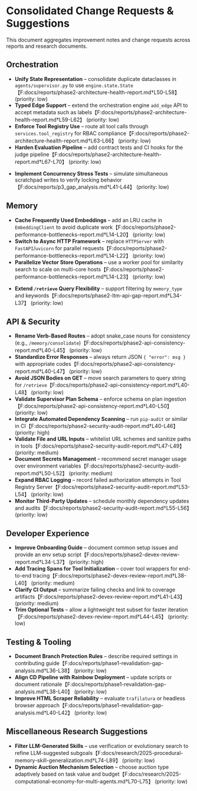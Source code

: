 # Consolidated Change Requests & Suggestions

This document aggregates improvement notes and change requests across reports and research documents.

## Orchestration

- **Unify State Representation** – consolidate duplicate dataclasses in `agents/supervisor.py` to use `engine.state.State`【F:docs/reports/phase2-architecture-health-report.md†L50-L58】 (priority: low)
- **Typed Edge Support** – extend the orchestration engine `add_edge` API to accept metadata such as labels【F:docs/reports/phase2-architecture-health-report.md†L59-L62】 (priority: low)
- **Enforce Tool Registry Use** – route all tool calls through `services.tool_registry` for RBAC compliance【F:docs/reports/phase2-architecture-health-report.md†L63-L66】 (priority: low)
- **Harden Evaluation Pipeline** – add contract tests and CI hooks for the judge pipeline【F:docs/reports/phase2-architecture-health-report.md†L67-L70】 (priority: low)
<!-- Consolidated into codex_tasks.md on 2025-06-16: Fix State Propagation from Hierarchical Subgraphs -->
- **Implement Concurrency Stress Tests** – simulate simultaneous scratchpad writes to verify locking behavior【F:docs/reports/p3_gap_analysis.md†L41-L44】 (priority: low)

## Memory

- **Cache Frequently Used Embeddings** – add an LRU cache in `EmbeddingClient` to avoid duplicate work【F:docs/reports/phase2-performance-bottlenecks-report.md†L14-L20】 (priority: low)
- **Switch to Async HTTP Framework** – replace `HTTPServer` with `FastAPI`/`uvicorn` for parallel requests【F:docs/reports/phase2-performance-bottlenecks-report.md†L14-L22】 (priority: low)
- **Parallelize Vector Store Operations** – use a worker pool for similarity search to scale on multi-core hosts【F:docs/reports/phase2-performance-bottlenecks-report.md†L14-L23】 (priority: low)
<!-- Consolidated into codex_tasks.md on 2025-06-16: Enforce `memory_type` Parameter Validation -->
<!-- Consolidated into codex_tasks.md on 2025-06-16: Add Contract Tests for LTM API -->
<!-- Consolidated into codex_tasks.md on 2025-06-16: Document LTM OpenAPI Spec -->
- **Extend `/retrieve` Query Flexibility** – support filtering by `memory_type` and keywords【F:docs/reports/phase2-ltm-api-gap-report.md†L34-L37】 (priority: low)
<!-- Consolidated into codex_tasks.md on 2025-06-16: Schedule Periodic Forgetting Job -->
<!-- Consolidated into codex_tasks.md on 2025-06-16: Align Semantic LTM with Graph DB Spec -->
<!-- Consolidated into codex_tasks.md on 2025-06-16: Improve MemoryManager Relation Extraction -->

## API & Security

- **Rename Verb-Based Routes** – adopt snake_case nouns for consistency (e.g., `/memory/consolidate`)【F:docs/reports/phase2-api-consistency-report.md†L40-L45】 (priority: low)
- **Standardize Error Responses** – always return JSON `{ "error": msg }` with appropriate codes【F:docs/reports/phase2-api-consistency-report.md†L40-L47】 (priority: low)
- **Avoid JSON Bodies on GET** – move search parameters to query string for `/retrieve`【F:docs/reports/phase2-api-consistency-report.md†L40-L48】 (priority: low)
- **Validate Supervisor Plan Schema** – enforce schema on plan ingestion【F:docs/reports/phase2-api-consistency-report.md†L40-L50】 (priority: low)
- **Integrate Automated Dependency Scanning** – run `pip-audit` or similar in CI【F:docs/reports/phase2-security-audit-report.md†L40-L46】 (priority: high)
- **Validate File and URL Inputs** – whitelist URL schemes and sanitize paths in tools【F:docs/reports/phase2-security-audit-report.md†L47-L49】 (priority: medium)
- **Document Secrets Management** – recommend secret manager usage over environment variables【F:docs/reports/phase2-security-audit-report.md†L50-L52】 (priority: medium)
- **Expand RBAC Logging** – record failed authorization attempts in Tool Registry Server【F:docs/reports/phase2-security-audit-report.md†L53-L54】 (priority: low)
- **Monitor Third-Party Updates** – schedule monthly dependency updates and audits【F:docs/reports/phase2-security-audit-report.md†L55-L56】 (priority: low)

## Developer Experience

- **Improve Onboarding Guide** – document common setup issues and provide an env setup script【F:docs/reports/phase2-devex-review-report.md†L34-L37】 (priority: high)
- **Add Tracing Spans for Tool Initialization** – cover tool wrappers for end-to-end tracing【F:docs/reports/phase2-devex-review-report.md†L38-L40】 (priority: medium)
- **Clarify CI Output** – summarize failing checks and link to coverage artifacts【F:docs/reports/phase2-devex-review-report.md†L41-L43】 (priority: medium)
- **Trim Optional Tests** – allow a lightweight test subset for faster iteration【F:docs/reports/phase2-devex-review-report.md†L44-L45】 (priority: low)

## Testing & Tooling

<!-- Consolidated into codex_tasks.md on 2025-06-16: Enforce Branch Protection -->
<!-- Consolidated into codex_tasks.md on 2025-06-16: Enforce Coverage Threshold in CI -->
<!-- Consolidated into codex_tasks.md on 2025-06-16: Expand Tracing of State Transitions -->
<!-- Consolidated into codex_tasks.md on 2025-06-16: Validate Supervisor Plan Output -->
<!-- Consolidated into codex_tasks.md on 2025-06-16: Harden PDF Reader Wrapper -->
<!-- Consolidated into codex_tasks.md on 2025-06-16: Enhance Integration Harness -->
- **Document Branch Protection Rules** – describe required settings in contributing guide【F:docs/reports/phase1-revalidation-gap-analysis.md†L36-L38】 (priority: low)
- **Align CD Pipeline with Rainbow Deployment** – update scripts or document rationale【F:docs/reports/phase1-revalidation-gap-analysis.md†L38-L40】 (priority: low)
- **Improve HTML Scraper Reliability** – evaluate `trafilatura` or headless browser approach【F:docs/reports/phase1-revalidation-gap-analysis.md†L40-L42】 (priority: low)

## Miscellaneous Research Suggestions

- **Filter LLM-Generated Skills** – use verification or evolutionary search to refine LLM-suggested subgoals【F:docs/research/2025-procedural-memory-skill-generalization.md†L74-L89】 (priority: low)
- **Dynamic Auction Mechanism Selection** – choose auction type adaptively based on task value and budget【F:docs/research/2025-computational-economy-for-multi-agents.md†L70-L75】 (priority: low)

